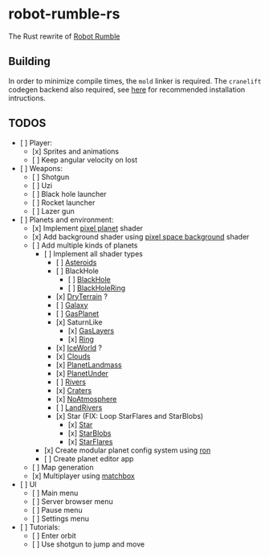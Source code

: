 # robot-rumble-rs

The Rust rewrite of [Robot Rumble](https://github.com/GaspardCulis/robot-rumble)

## Building

In order to minimize compile times, the `mold` linker is required. The `cranelift` codegen backend also required, see [here](https://github.com/rust-lang/rustc_codegen_cranelift?tab=readme-ov-file#download-using-rustup) for recommended installation intructions.

## TODOS

- \[ \] Player:
  - \[x\] Sprites and animations
  - \[ \] Keep angular velocity on lost
- \[ \] Weapons:
  - \[ \] Shotgun
  - \[ \] Uzi
  - \[ \] Black hole launcher
  - \[ \] Rocket launcher
  - \[ \] Lazer gun
- \[ \] Planets and environment:
  - \[x\] Implement
    [pixel planet](https://deep-fold.itch.io/pixel-planet-generator) shader
  - \[x\] Add background shader using
    [pixel space background](https://deep-fold.itch.io/space-background-generator)
    shader
  - \[ \] Add multiple kinds of planets
    - \[ \] Implement all shader types
      - \[ \]
        [Asteroids](https://github.com/Deep-Fold/PixelPlanets/blob/main/Planets/Asteroids/Asteroids.gdshader)
      - \[ \] BlackHole
        - \[ \]
          [BlackHole](https://github.com/Deep-Fold/PixelPlanets/blob/main/Planets/BlackHole/BlackHole.gdshader)
        - \[ \]
          [BlackHoleRing](https://github.com/Deep-Fold/PixelPlanets/blob/main/Planets/BlackHole/BlackHoleRing.gdshader)
      - \[x\]
        [DryTerrain](https://github.com/Deep-Fold/PixelPlanets/tree/main/Planets/DryTerran)
        ?
      - \[ \]
        [Galaxy](https://github.com/Deep-Fold/PixelPlanets/blob/main/Planets/Galaxy/Galaxy.gdshader)
      - \[ \]
        [GasPlanet](https://github.com/Deep-Fold/PixelPlanets/blob/main/Planets/GasPlanet/GasPlanet.gdshader)
      - \[x\] SaturnLike
        - \[x\]
          [GasLayers](https://github.com/Deep-Fold/PixelPlanets/blob/main/Planets/GasPlanetLayers/GasLayers.gdshader)
        - \[x\]
          [Ring](https://github.com/Deep-Fold/PixelPlanets/blob/main/Planets/GasPlanetLayers/Ring.gdshader)
      - \[x\]
        [IceWorld](https://github.com/Deep-Fold/PixelPlanets/tree/main/Planets/IceWorld)
        ?
      - \[x\]
        [Clouds](https://github.com/Deep-Fold/PixelPlanets/blob/main/Planets/LandMasses/Clouds.gdshader)
      - \[x\]
        [PlanetLandmass](https://github.com/Deep-Fold/PixelPlanets/blob/main/Planets/LandMasses/PlanetLandmass.gdshader)
      - \[x\]
        [PlanetUnder](https://github.com/Deep-Fold/PixelPlanets/blob/main/Planets/LandMasses/PlanetUnder.gdshader)
      - \[ \]
        [Rivers](https://github.com/Deep-Fold/PixelPlanets/blob/main/Planets/LavaWorld/Rivers.gdshader)
      - \[x\]
        [Craters](https://github.com/Deep-Fold/PixelPlanets/blob/main/Planets/NoAtmosphere/Craters.gdshader)
      - \[x\]
        [NoAtmosphere](https://github.com/Deep-Fold/PixelPlanets/blob/main/Planets/NoAtmosphere/NoAtmosphere.gdshader)
      - \[ \]
        [LandRivers](https://github.com/Deep-Fold/PixelPlanets/blob/main/Planets/Rivers/LandRivers.gdshader)
      - \[x\] Star (FIX: Loop StarFlares and StarBlobs)
        - \[x\]
          [Star](https://github.com/Deep-Fold/PixelPlanets/blob/main/Planets/Star/Star.gdshader)
        - \[x\]
          [StarBlobs](https://github.com/Deep-Fold/PixelPlanets/blob/main/Planets/Star/StarBlobs.gdshader)
        - \[x\]
          [StarFlares](https://github.com/Deep-Fold/PixelPlanets/blob/main/Planets/Star/StarFlares.gdshader)
    - \[x\] Create modular planet config system using
      [ron](https://github.com/ron-rs/ron)
    - \[ \] Create planet editor app
  - \[ \] Map generation
  - \[x\] Multiplayer using [matchbox](https://docs.rs/bevy_matchbox)
- \[ \] UI
  - \[ \] Main menu
  - \[ \] Server browser menu
  - \[ \] Pause menu
  - \[ \] Settings menu
- \[ \] Tutorials:
  - \[ \] Enter orbit
  - \[ \] Use shotgun to jump and move
